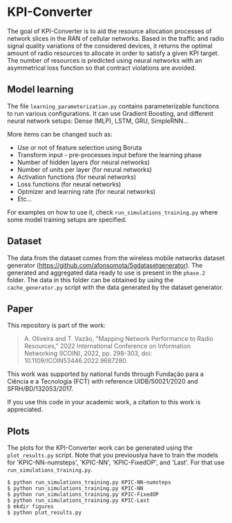 # KPI-Converter

The goal of KPI-Converter is to aid the resource allocation processes of network slices in the RAN of cellular networks. Based in the traffic and radio signal quality variations of the considered devices, it returns the optimal amount of radio resources to allocate in order to satisfy a given KPI target. The number of resources is predicted using neural networks with an asymmetrical loss function so that contract violations are avoided.

## Model learning

The file `learning_parameterization.py` contains parameterizable functions to run various configurations. It can use Gradient Boosting, and different neural network setups: Dense (MLP), LSTM, GRU, SimpleRNN... 

More items can be changed such as:
- Use or not of feature selection using Boruta
- Transform input - pre-processes input before the learning phase
- Number of hidden layers (for neural networks)
- Number of units per layer (for neural networks)
- Activation functions (for neural networks)
- Loss functions (for neural networks)
- Optmizer and learning rate (for neural networks)
- Etc...

For examples on how to use it, check `run_simulations_training.py` where some model training setups are specified.

## Dataset

The data from the dataset comes from the wireless mobile networks dataset generator (https://github.com/afonsomota/5gdatasetgenerator). The generated and aggregated data ready to use is present in the `phase.2` folder. The data in this folder can be obtained by using the `cache_generator.py` script with the data generated by the dataset generator.



## Paper

This repository is part of the work:

> A. Oliveira and T. Vazão, "Mapping Network Performance to Radio Resources," 2022 International Conference on Information Networking (ICOIN), 2022, pp. 298-303, doi: 10.1109/ICOIN53446.2022.9687280.

This work was supported by national funds through Fundação para a Ciência e a Tecnologia (FCT) with reference UIDB/50021/2020 and SFRH/BD/132053/2017.

If you use this code in your academic work, a citation to this work is appreciated.

## Plots

The plots for the KPI-Converter work can be generated using the `plot_results.py` script. Note that you previouslya have to train the models for 'KPIC-NN-numsteps', 'KPIC-NN', 'KPIC-FixedOP', and 'Last'. For that use `run_simulations_training.py`.

```
$ python run_simulations_training.py KPIC-NN-numsteps
$ python run_simulations_training.py KPIC-NN
$ python run_simulations_training.py KPIC-FixedOP
$ python run_simulations_training.py KPIC-Last
$ mkdir figures
$ python plot_results.py
```